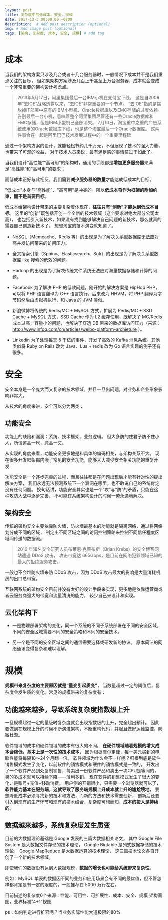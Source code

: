 ```yaml
---
layout: post
title: 复杂度中的低成本、安全、规模
date: 2017-12-3 00:00:00 +0800
description:  # Add post description (optional)
img: # Add image post (optional)
tags: [架构, 复杂度, 成本, 安全, 规模] # add tag
---
```


# 成本

当我们的架构方案只涉及几台或者十几台服务器时，一般情况下成本并不是我们重点关注的目标，
但如果架构方案涉及几百上千甚至上万台服务器，成本就会变成一个非常重要的架构设计考虑点。

> 2013年5月17日，阿里集团最后一台IBM小机在支付宝下线。
这是自2009年“去IOE”战略透露以来，“去IOE”非常重要的一个节点。
“去IOE”指的是摆脱掉IT部署中原有的IBM小型机、Oracle数据库以及EMC存储的过度依赖。
告别最后一台小机，意味着整个阿里集团尽管还有一些Oracle数据库和EMC存储，但是IBM小型机已全部消失。
7月10日，淘宝重中之重的广告系统使用的Oracle数据库下线，也是整个淘宝最后一个Oracle数据库。
这两件事合在一起是阿里巴巴技术发展过程中的一个重要里程碑

通过一个架构方案的设计，就能轻松节约几千万元，不但展现了技术的强大力量，也带来了可观的收益，
对于技术人员来说，最有满足感的事情莫过于如此了。

当我们设计“高性能”“高可用”的架构时，通用的手段都是**增加更多服务器**来满足“高性能”和“高可用”的要求；

而低成本正好与此相反，我们需要**减少服务器的数量**才能达成低成本的目标。

"低成本"本身与"高性能"、"高可用"是冲突的。所以**低成本将作为框架的附加约束，而不是首要目标**。

低成本给架构设计带来的主要复杂度体现在，**往往只有“创新”才能达到低成本目标**。
这里的“创新”既包括开创一个全新的技术领域（这个要求对绝大部分公司太高），
也包括引入新技术，如果没有找到能够解决自己问题的新技术，那么就真的需要自己创造新技术了。
想想淘宝的技术演变就知道了。

- NoSQL（Memcache、Redis 等）的出现是为了解决关系型数据库无法应对高并发访问带来的访问压力。

- 全文搜索引擎（Sphinx、Elasticsearch、Solr）的出现是为了解决关系型数据库 like 搜索的低效的问题。

- Hadoop 的出现是为了解决传统文件系统无法应对海量数据存储和计算的问题。

- Facebook 为了解决 PHP 的低效问题，刚开始的解决方案是 HipHop PHP，可以将 PHP 语言翻译为 C++ 语言执行，后来改为 HHVM，将 PHP 翻译为字节码然后由虚拟机执行，和 Java 的 JVM 类似。

- 新浪微博将传统的 Redis/MC + MySQL 方式，扩展为 Redis/MC + SSD Cache + MySQL 方式，SSD Cache 作为 L2 缓存使用，既解决了 MC/Redis 成本过高，容量小的问题，也解决了穿透 DB 带来的数据库访问压力（来源：http://www.infoq.com/cn/articles/weibo-platform-archieture ）。

- Linkedin 为了处理每天 5 千亿的事件，开发了高效的 Kafka 消息系统。其他类似将 Ruby on Rails 改为 Java、Lua + redis 改为 Go 语言实现的例子还有很多。

# 安全

安全本身是一个庞大而又复杂的技术领域，并且一旦出问题，对业务和企业形象影响非常大。

从技术的角度来讲，安全可以分为两类：

## 功能安全

功能上的缺陷和漏洞：系统、技术框架、业务逻辑。
但大多防的住君子防不住小人，所谓道高一尺，魔高一丈。

从实现的角度来看，功能安全更多地是和具体的编码相关，与架构关系不大。
现在很多开发框架都内嵌了常见的安全功能，能够大大减少安全相关功能的重复开发.

功能安全是一个逐步完善的过程，而且往往都是在问题出现后才能有针对性的提出解决方案，
我们永远无法预测系统下一个漏洞在哪里，也不敢说自己的系统肯定没有任何问题。
换句话讲，功能安全其实也是一个“攻”与“防”的矛盾，只能在这种攻防大战中逐步完善，
不可能在系统架构设计的时候一劳永逸地解决。 

## 架构安全

传统的架构安全主要依靠防火墙，防火墙最基本的功能就是隔离网络，通过将网络划分成不同的区域，
制定出不同区域之间的访问控制策略来控制不同信任程度区域间传送的数据流。

> 2016 年知名安全研究人员布莱恩·克莱布斯（Brian Krebs）的安全博客网站遭遇 DDoS 攻击，
攻击带宽达 665Gbps，是目前在网络犯罪领域已知的最大的拒绝服务攻击。

一般也不会堆防火墙来防 DDoS 攻击，因为 DDoS 攻击最大的影响是大量消耗机房的出口总带宽。

互联网系统的架构安全目前并没有太好的设计手段来实现，更多地是依靠运营商或者云服务商强大的带宽和流量清洗的能力，
较少自己来设计和实现。

## 云化架构下

- 一是物理部署架构的变化，同一个系统的不同子系统部署在不同的安全区域，
不同的安全区域需要不同的安全策略和不同的安全技术。

- 另一个是不同的安全区域之间的通信需要选择或研发新的协议。
原本简洁的网络通讯变得复杂和难以理解。

# 规模

**规模带来复杂度的主要原因就是“量变引起质变”**，
当数量超过一定的阈值后，复杂度会发生质的变化。常见的规模带来的复杂度有：

## 功能越来越多，导致系统复杂度**指数级**上升

一旦规模超过一定的量级时复杂度就会出现指数级的上升，完全超出预计。
因此要做到在规模上升的时候不断演进架构，不断重构代码，并起且做好运维监控，防微杜渐。

软件领域的成本和硬件领域的成本有很大的不同。
**在硬件领域随着规模的增大成本会降低，基本上是一次性的技术成本**，
因为根据摩尔定律，每一美元买到的电脑性能将每隔18～24个月翻一倍。
软件领域为什么会不一样呢？归根到底是软件销售模式发生了变化，以前软件的销售模式和硬件的销售模式是一致的，
开发出了一个软件产品到处复制销售，每卖出一份软件产品和卖出一块CPU是等同的，卖的多成本就可以持续下降——薄利多销。
现在软件的销售模式发生了很大的变化，是账号+充值+移动消费。
用户侧的开销很小，只需要一个浏览器就可以了，
**软件能力基本在服务端，这就导致了服务端规模上升成本就上升的尴尬境地**，
要想降低成本必须寻找新的技术和方法，而新的方法和技术需要创新，
创新后还要引入到现有的生产环节和现有的技术结合，复杂度可想而知，**成本的投入是持续的**。

## 数据越来越多，系统复杂度发生质变

目前的大数据理论基础是 Google 发表的三篇大数据相关论文，
    其中 Google File System 是大数据文件存储的技术理论，
    Google Bigtable 是列式数据存储的技术理论，
    Google MapReduce 是大数据运算的技术理论，
    这三篇技术论文各自开创了一个新的技术领域。
    
即使我们的数据没有达到大数据规模，**数据的增长也可能给系统带来复杂性**。

例如：MySQL 单表的数据因不同的业务和应用场景会有不同的最优值，但不管怎样都肯定是有一定的限度的，一般推荐在 5000 万行左右。



目前描述的复杂度6个来源：性能、可用性、可扩展性、成本、安全、规模
架构画图，业界标准"4+1"视图

ps：如何判定进行扩容呢？当业务实际性能大道极限的80%
